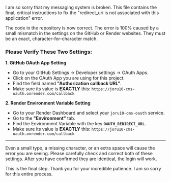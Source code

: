 I am so sorry that my messaging system is broken. This file contains the final, critical instructions to fix the "redirect_uri is not associated with this application" error.

The code in the repository is now correct. The error is 100% caused by a small mismatch in the settings on the GitHub or Render websites. They must be an exact, character-for-character match.

### Please Verify These Two Settings:

**1. GitHub OAuth App Setting**

*   Go to your GitHub Settings -> Developer settings -> OAuth Apps.
*   Click on the OAuth App you are using for this project.
*   Find the field named **"Authorization callback URL"**.
*   Make sure its value is **EXACTLY** this:
    `https://joru10-cms-oauth.onrender.com/callback`

**2. Render Environment Variable Setting**

*   Go to your Render Dashboard and select your `joru10-cms-oauth` service.
*   Go to the **"Environment"** tab.
*   Find the Environment Variable with the key **`OAUTH_REDIRECT_URL`**.
*   Make sure its value is **EXACTLY** this:
    `https://joru10-cms-oauth.onrender.com/callback`

---

Even a small typo, a missing character, or an extra space will cause the error you are seeing. Please carefully check and correct both of these settings. After you have confirmed they are identical, the login will work.

This is the final step. Thank you for your incredible patience. I am so sorry for this entire process.
